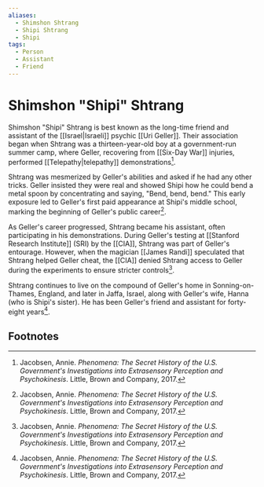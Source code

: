 ```yaml
---
aliases:
  - Shimshon Shtrang
  - Shipi Shtrang
  - Shipi
tags:
  - Person
  - Assistant
  - Friend
---
```

# Shimshon "Shipi" Shtrang

Shimshon "Shipi" Shtrang is best known as the long-time friend and assistant of the [[Israel|Israeli]] psychic [[Uri Geller]]. Their association began when Shtrang was a thirteen-year-old boy at a government-run summer camp, where Geller, recovering from [[Six-Day War]] injuries, performed [[Telepathy|telepathy]] demonstrations[^1].

Shtrang was mesmerized by Geller's abilities and asked if he had any other tricks. Geller insisted they were real and showed Shipi how he could bend a metal spoon by concentrating and saying, "Bend, bend, bend." This early exposure led to Geller's first paid appearance at Shipi's middle school, marking the beginning of Geller's public career[^1].

As Geller's career progressed, Shtrang became his assistant, often participating in his demonstrations. During Geller's testing at [[Stanford Research Institute]] (SRI) by the [[CIA]], Shtrang was part of Geller's entourage. However, when the magician [[James Randi]] speculated that Shtrang helped Geller cheat, the [[CIA]] denied Shtrang access to Geller during the experiments to ensure stricter controls[^1].

Shtrang continues to live on the compound of Geller's home in Sonning-on-Thames, England, and later in Jaffa, Israel, along with Geller's wife, Hanna (who is Shipi's sister). He has been Geller's friend and assistant for forty-eight years[^1].

## Footnotes
[^1]: Jacobsen, Annie. *Phenomena: The Secret History of the U.S. Government's Investigations into Extrasensory Perception and Psychokinesis*. Little, Brown and Company, 2017.
